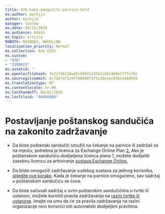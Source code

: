 ```yaml
---
title: 976-kako-omogućiti-parnice-hold
ms.author: markjjo
author: markjjo
manager: lauraw
ms.date: 04/21/2020
ms.audience: Admin
ms.topic: article
ROBOTS: NOINDEX, NOFOLLOW
localization_priority: Normal
ms.collection: Adm_O365
ms.custom:
- "976"
- "3100023"
ms.assetid: ''
ms.openlocfilehash: fe21746110ed2cb99fb13563c84c966e277fc70c
ms.sourcegitcommit: bc7d6f4f3c9f7060d073f5130e1ec856e248d020
ms.translationtype: MT
ms.contentlocale: hr-HR
ms.lasthandoff: 06/02/2020
ms.locfileid: "44495800"
---
```

# <a name="place-a-mailbox-on-legal-hold"></a>Postavljanje poštanskog sandučića na zakonito zadržavanje

- Da biste poštanski sandučić smužili na čekanje na parnice ili zadržali se na mjestu, potrebna je licenca za Exchange Online Plan [2.](https://docs.microsoft.com/office365/servicedescriptions/office-365-platform-service-description/office-365-plan-options) Ako je poštanskom sandučiću dodijeljena licenca plana 1, možete dodijeliti zasebnu licencu za arhiviranje [sustava Exchange Online.](https://docs.microsoft.com/office365/servicedescriptions/exchange-online-archiving-service-description)

- Da biste omogućili zadržavanje sudskog sustava za jednog korisnika, [slijedite ove korake](https://docs.microsoft.com/microsoft-365/compliance/create-a-litigation-hold). Kada je čekanje na parnice omogućeno, sav sadržaj u poštanskom sandučiću se čuva.

- Da biste sačuvali sadržaj u svim poštanskim sandučićima u tvrtki ili ustanovi, možete koristiti pravila zadržavanja na [razini tvrtke ili ustanove](https://docs.microsoft.com/microsoft-365/compliance/retention-policies#applying-a-retention-policy-to-an-entire-organization-or-specific-locations). Imajte na umu da će za pravila zadržavanja na razini organizacije novi korisnici biti automatski dodijeljeni pravilima.
